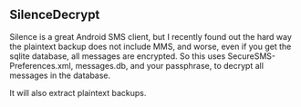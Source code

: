 SilenceDecrypt
--------------

Silence is a great Android SMS client, but I recently found out the hard way the plaintext backup does not include MMS, and worse, even if you get the sqlite database, all messages are encrypted.  So this uses SecureSMS-Preferences.xml, messages.db, and your passphrase, to decrypt all messages in the database.

It will also extract plaintext backups.